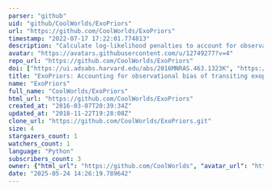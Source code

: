 ```yaml
---
parser: "github"
uid: "github/CoolWorlds/ExoPriors"
url: "https://github.com/CoolWorlds/ExoPriors"
timestamp: "2022-07-17 17:22:01.774813"
description: "Calculate log-likelihood penalties to account for observational bias in exoplanet detection."
avatar: "https://avatars.githubusercontent.com/u/12749277?v=4"
repo_url: "https://github.com/CoolWorlds/ExoPriors"
doi: ["https://ui.adsabs.harvard.edu/abs/2016MNRAS.463.1323K", "https://ui.adsabs.harvard.edu/abs/2016ascl.soft03010K/abstract"]
title: "ExoPriors: Accounting for observational bias of transiting exoplanets"
name: "ExoPriors"
full_name: "CoolWorlds/ExoPriors"
html_url: "https://github.com/CoolWorlds/ExoPriors"
created_at: "2016-03-07T20:39:34Z"
updated_at: "2018-11-22T19:28:08Z"
clone_url: "https://github.com/CoolWorlds/ExoPriors.git"
size: 4
stargazers_count: 1
watchers_count: 1
language: "Python"
subscribers_count: 3
owner: {"html_url": "https://github.com/CoolWorlds", "avatar_url": "https://avatars.githubusercontent.com/u/12749277?v=4", "login": "CoolWorlds", "type": "Organization"}
date: "2025-05-24 14:26:19.789642"
---
```

